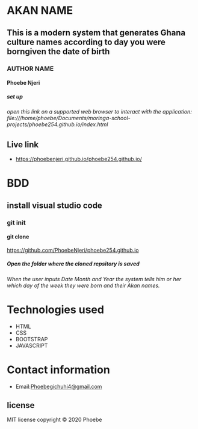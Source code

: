 # AKAN NAME
## This is a modern system that generates Ghana culture names according to day you were borngiven the date of birth
### AUTHOR NAME
#### Phoebe Njeri
##### set up
###### open this link on a supported web browser to interact with the application: file:///home/phoebe/Documents/moringa-school-projects/phoebe254.github.io/index.html
## Live link
* https://phoebenjeri.github.io/phoebe254.github.io/
# BDD
## install visual studio code
### git init
#### git clone
https://github.com/PhoebeNjeri/phoebe254.github.io
##### Open the folder where the cloned repsitory is saved
###### When the user inputs Date Month and Year the system tells him or her which day of the week they were born and their Akan names.
# Technologies used
* HTML 
* CSS
* BOOTSTRAP
* JAVASCRIPT
# Contact information
* Email:Phoebegichuhi4@gmail.com
## license
MIT license 
copyright &copy; 2020 Phoebe


